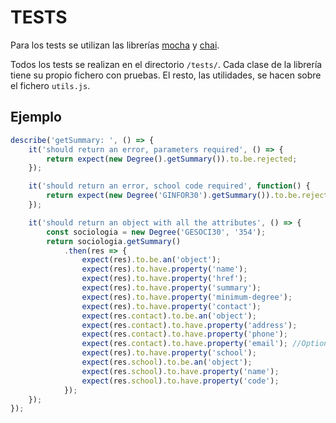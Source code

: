 # TESTS

Para los tests se utilizan las librerías [mocha](https://mochajs.org/) y [chai](http://chaijs.com/).

Todos los tests se realizan en el directorio `/tests/`. Cada clase de la librería tiene su propio fichero con pruebas. El resto, las utilidades, se hacen sobre el fichero `utils.js`.

## Ejemplo

```javascript
describe('getSummary: ', () => {
	it('should return an error, parameters required', () => {
		return expect(new Degree().getSummary()).to.be.rejected;
	});

	it('should return an error, school code required', function() {
		return expect(new Degree('GINFOR30').getSummary()).to.be.rejected;
	});

	it('should return an object with all the attributes', () => {
		const sociologia = new Degree('GESOCI30', '354');
		return sociologia.getSummary()
			.then(res => {
				expect(res).to.be.an('object');
				expect(res).to.have.property('name');
				expect(res).to.have.property('href');
				expect(res).to.have.property('summary');
				expect(res).to.have.property('minimum-degree');
				expect(res).to.have.property('contact');
				expect(res.contact).to.be.an('object');
				expect(res.contact).to.have.property('address');
				expect(res.contact).to.have.property('phone');
				expect(res.contact).to.have.property('email'); //Optional
				expect(res).to.have.property('school');
				expect(res.school).to.be.an('object');
				expect(res.school).to.have.property('name');
				expect(res.school).to.have.property('code');
			});
	});
});

```
